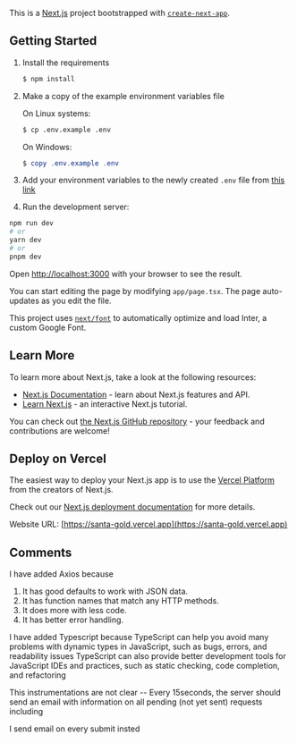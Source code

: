 This is a [Next.js](https://nextjs.org/) project bootstrapped with [`create-next-app`](https://github.com/vercel/next.js/tree/canary/packages/create-next-app).

## Getting Started

1. Install the requirements

   ```bash
   $ npm install
   ```

2. Make a copy of the example environment variables file

   On Linux systems:

   ```bash
   $ cp .env.example .env
   ```

   On Windows:

   ```powershell
   $ copy .env.example .env
   ```

3. Add your environment variables to the newly created `.env` file from [this link](https://ethereal.email/create)

4. Run the development server:

```bash
npm run dev
# or
yarn dev
# or
pnpm dev
```

Open [http://localhost:3000](http://localhost:3000) with your browser to see the result.

You can start editing the page by modifying `app/page.tsx`. The page auto-updates as you edit the file.

This project uses [`next/font`](https://nextjs.org/docs/basic-features/font-optimization) to automatically optimize and load Inter, a custom Google Font.

## Learn More

To learn more about Next.js, take a look at the following resources:

- [Next.js Documentation](https://nextjs.org/docs) - learn about Next.js features and API.
- [Learn Next.js](https://nextjs.org/learn) - an interactive Next.js tutorial.

You can check out [the Next.js GitHub repository](https://github.com/vercel/next.js/) - your feedback and contributions are welcome!

## Deploy on Vercel

The easiest way to deploy your Next.js app is to use the [Vercel Platform](https://vercel.com/new?utm_medium=default-template&filter=next.js&utm_source=create-next-app&utm_campaign=create-next-app-readme) from the creators of Next.js.

Check out our [Next.js deployment documentation](https://nextjs.org/docs/deployment) for more details.

Website URL: [https://santa-gold.vercel.app](https://santa-gold.vercel.app)

## Comments

I have added Axios because

1. It has good defaults to work with JSON data.
2. It has function names that match any HTTP methods.
3. It does more with less code.
4. It has better error handling.

I have added Typescript because TypeScript can help you avoid many problems with dynamic types in JavaScript, such as bugs, errors, and readability issues TypeScript can also provide better development tools for JavaScript IDEs and practices, such as static checking, code completion, and refactoring

This instrumentations are not clear -- Every 15seconds, the server should send an email with information on all pending (not yet sent) requests including

I send email on every submit insted
